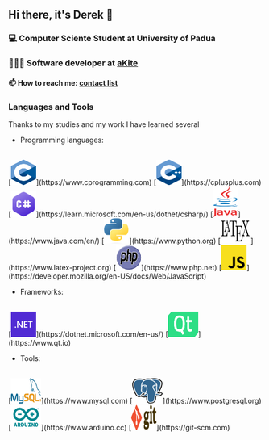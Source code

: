 ## Hi there, it's Derek 👋

<!--
**DerekGusatto02/DerekGusatto02** is a ✨ _special_ ✨ repository because its `README.md` (this file) appears on your GitHub profile.

Here are some ideas to get you started:

- 🔭 I’m currently working on ...
- 🌱 I’m currently learning ...
- 👯 I’m looking to collaborate on ...
- 🤔 I’m looking for help with ...
- 💬 Ask me about ...
- 📫 How to reach me: ...
- 😄 Pronouns: ...
- ⚡ Fun fact: ...
-->

### 💻 Computer Sciente Student at University of Padua
### 👨🏼‍💻 Software developer at [aKite](https://akite.net)

#### 📫 How to reach me: [contact list](https://linktr.ee/derekgusatto)

### Languages and Tools 
Thanks to my studies and my work I have learned several
- Programming languages: 
<br>
[<img src="img/c.png" alt="C" width="50" height="50">](https://www.cprogramming.com)
[<img src="img/c++.png" alt="C++" width="50" height="50">](https://cplusplus.com)
[<img src="img/csharp.png" alt="C#" width="50" height="50">](https://learn.microsoft.com/en-us/dotnet/csharp/)
[<img src="img/java.png" alt="Java" width="50" height="60">](https://www.java.com/en/)
[<img src="img/python.png" alt="Python" width="50" height="50">](https://www.python.org)
[<img src="img/latex.png" alt="Latex" width="60" height="50">](https://www.latex-project.org)
[<img src="img/php.png" alt="php" width="50" height="50">](https://www.php.net)
[<img src="img/js.png" alt="javascript" width="50" height="50">](https://developer.mozilla.org/en-US/docs/Web/JavaScript)

- Frameworks:
<br>
[<img src="img/dotnet.png" alt="Dot Net" width="50" height="50">](https://dotnet.microsoft.com/en-us/)
[<img src="img/qt.png" alt="Qt" width="60" height="50">](https://www.qt.io)

- Tools:
<br>
[<img src="img/mysql.png" alt="Dot Net" width="60" height="50">](https://www.mysql.com)
[<img src="img/postgres.png" alt="Qt" width="60" height="50">](https://www.postgresql.org)
[<img src="img/arduino.png" alt="Dot Net" width="60" height="50">](https://www.arduino.cc)
[<img src="img/git.png" alt="Qt" width="50" height="50">](https://git-scm.com)
